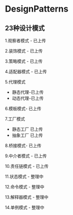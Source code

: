 # DesignPatterns 
## 23种设计模式

1.观察者模式 - 已上传 

2.装饰模式 - 已上传

3.策略模式 - 已上传

4.适配器模式 - 已上传

5.代理模式 
 *  静态代理-已上传
 *  动态代理-已上传

6.模板模式- 已上传

7.工厂模式 
 *  静态工厂 已上传
 *  抽象工厂 已上传

8.桥接模式- 已上传

9.中介者模式 - 已上传

10.责任链模式 - 已上传

11.状态模式 - 整理中

12.命令模式 - 整理中

13.解释器模式 - 整理中

14.单例模式 - 整理中



